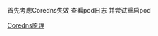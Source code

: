 首先考虑Coredns失效 查看pod日志 并尝试重启pod  

[Coredns原理](https://github.com/Zorinman/K8S/blob/main/k8s%E5%9F%BA%E7%A1%80/%E7%9F%A5%E8%AF%86%E7%82%B9/k8s%E4%B8%AD%E7%9A%84dns%E8%A7%A3%E6%9E%90%E8%BF%87%E7%A8%8B.md)  
